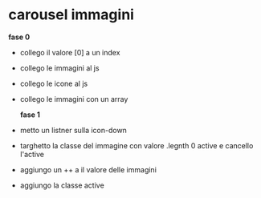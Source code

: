 # carousel immagini

**fase 0**

- collego il valore [0] a un index
- collego le immagini al js
- collego le icone al js
- collego le immagini con un array

  **fase 1**

- metto un listner sulla icon-down
- targhetto la classe del immagine con valore .legnth 0 active e cancello l'active
- aggiungo un ++ a il valore delle immagini
- aggiungo la classe active

